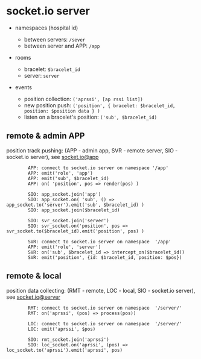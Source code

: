 # socket.io server

- namespaces (hospital id)

  - between servers: `/sever`
  - between server and APP: `/app`

- rooms

  - bracelet: `$bracelet_id`
  - server: `server`

- events

  - position collection: `('aprssi', [ap rssi list])`
  - new position push: `('position', { bracelet: $bracelet_id, position: $position data } )`
  - listen on a bracelet's position: `('sub', $bracelet_id)`

## remote & admin APP

position track pushing: (APP - admin app, SVR - remote server, SIO - socket.io server), see [socket.io@app](./mwe/app)

            APP: connect to socket.io server on namespace '/app'
            APP: emit('role', 'app')
            APP: emit('sub', $bracelet_id)
            APP: on( 'position', pos => render(pos) )

            SIO: app_socket.join('app')
            SIO: app_socket.on( 'sub', () => app_socket.to('server').emit('sub', $bracelet_id) )
            SIO: app_socket.join($bracelet_id) 

            SIO: svr_socket.join('server')
            SIO: svr_socket.on('position', pos => svr_socket.to($bracelet_id).emit('position', pos) )

            SVR: connect to socket.io server on namespace  '/app'
            APP: emit('role', 'server')
            SVR: on('sub', $bracelet_id => intercept_on($bracelet_id))
            SVR: emit('position', {id: $bracelet_id, position: $pos})


## remote & local

position data collecting: (RMT - remote, LOC - local, SIO - socket.io server), see [socket.io@server](./mwe/server)

            RMT: connect to socket.io server on namespace  '/server/'
            RMT: on('aprssi', (pos) => process(pos))

            LOC: connect to socket.io server on namespace  '/server/'
            LOC: emit('aprssi', $pos)

            SIO: rmt_socket.join('aprssi')
            SIO: loc_socket.on('aprssi', (pos) => loc_socket.to('aprssi').emit('aprssi', pos)
